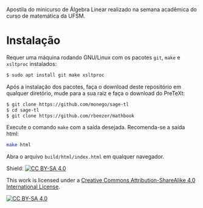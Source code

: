 Apostila do minicurso de Álgebra Linear realizado na semana acadêmica do curso de matemática da UFSM.

# Instalação

Requer uma máquina rodando GNU/Linux com os pacotes `git`, `make` e `xsltproc` instalados:

```bash
$ sudo apt install git make xsltproc
```

Após a instalação dos pacotes, faça o download deste repositório em qualquer diretório, mude para a sua raiz e faça o download do PreTeXt:

```bash
$ git clone https://github.com/monego/sage-tl
$ cd sage-tl
$ git clone https://github.com/rbeezer/mathbook
```

Execute o comando `make` com a saída desejada. Recomenda-se a saída html:

```bash
make html
```

Abra o arquivo `build/html/index.html` em qualquer navegador.

Shield: [![CC BY-SA 4.0][cc-by-sa-shield]][cc-by-sa]

This work is licensed under a
[Creative Commons Attribution-ShareAlike 4.0 International License][cc-by-sa].

[![CC BY-SA 4.0][cc-by-sa-image]][cc-by-sa]

[cc-by-sa]: http://creativecommons.org/licenses/by-sa/4.0/
[cc-by-sa-image]: https://licensebuttons.net/l/by-sa/4.0/88x31.png
[cc-by-sa-shield]: https://img.shields.io/badge/License-CC%20BY--SA%204.0-lightgrey.svg
